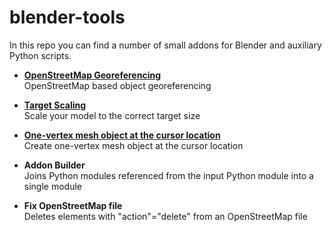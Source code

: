 # blender-tools
In this repo you can find a number of small addons for Blender and auxiliary Python scripts.


* **[OpenStreetMap Georeferencing](https://github.com/vvoovv/blender-tools/wiki/OpenStreetMap-Georeferencing)**
<br>OpenStreetMap based object georeferencing

* **[Target Scaling](https://github.com/vvoovv/blender-tools/wiki/Target-Scaling)**
<br>Scale your model to the correct target size

* **[One-vertex mesh object at the cursor location](https://github.com/vvoovv/blender-tools/wiki/One-vertex-mesh-object-at-the-cursor-location)**
<br>Create one-vertex mesh object at the cursor location

* **Addon Builder**
<br>Joins Python modules referenced from the input Python module into a single module

* **Fix OpenStreetMap file**
<br>Deletes elements with "action"="delete" from an OpenStreetMap file


